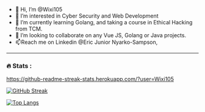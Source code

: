 - 👋 Hi, I’m @Wixi105
- 👀 I’m interested in Cyber Security and Web Development
- 🌱 I’m currently learning Golang, and taking a course in Ethical Hacking from TCM.
- 💞️ I’m looking to collaborate on any Vue JS, Golang or Java projects.
- 📫Reach me on Linkedin @Eric Junior Nyarko-Sampson, 
---

### :fire: Stats :
https://github-readme-streak-stats.herokuapp.com/?user=Wixi105

[![GitHub Streak](http://github-readme-streak-stats.herokuapp.com?user=Wixi105&theme=github-dark-blue)](https://git.io/streak-stats)

[![Top Langs](https://github-readme-stats.vercel.app/api/top-langs/?username=Wixi105&layout=compact&theme=vision-friendly-dark)](https://github.com/anuraghazra/github-readme-stats)
<!---
Wixi105/Wixi105 is a ✨ special ✨ repository because its `README.md` (this file) appears on your GitHub profile.
You can click the Preview link to take a look at your changes.
--->
